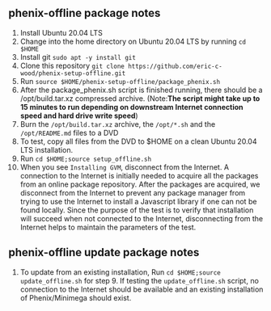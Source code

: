 ## phenix-offline package notes
1) Install Ubuntu 20.04 LTS
2) Change into the home directory on Ubuntu 20.04 LTS by running `cd $HOME`
3) Install git `sudo apt -y install git`
4) Clone this repository `git clone https://github.com/eric-c-wood/phenix-setup-offline.git`
5) Run `source $HOME/phenix-setup-offline/package_phenix.sh`
6) After the package_phenix.sh script is finished running, there should be a 
/opt/build.tar.xz compressed archive. (Note:**The script might take up to 15 minutes to run depending on downstream Internet connection speed and hard drive write speed**)
7) Burn the `/opt/build.tar.xz` archive, the `/opt/*.sh` and the `/opt/README.md` files to a DVD
8) To test, copy all files from the DVD to $HOME on a clean Ubuntu 20.04 LTS
installation.  
9) Run `cd $HOME;source setup_offline.sh`
10) When you see `Installing GVM`, disconnect from the Internet.  A connection to the Internet is initially needed to acquire all the packages from an online package repository.  After the packages are acquired, we disconnect from the Internet to prevent any package manager from trying to use the Internet to install a Javascript library if one can not be found locally.  Since the purpose of the test is to verify that installation will succeed when not connected to the Internet, disconnecting from the Internet helps to maintain the parameters of the test.

## phenix-offline update package notes
1) To update from an existing installation, Run `cd $HOME;source update_offline.sh` for step 9.  If testing the `update_offline.sh` script, no connection to the Internet should be available and an existing installation of Phenix/Minimega should exist.
